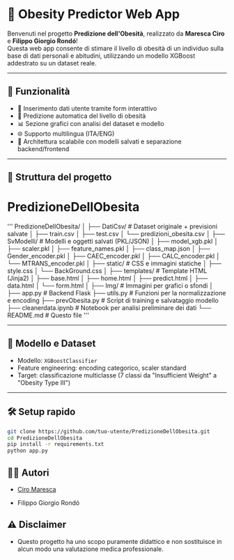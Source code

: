 # 🧠 Obesity Predictor Web App

Benvenuti nel progetto **Predizione dell'Obesità**, realizzato da **Maresca Ciro** e **Filippo Giorgio Rondó**!  
Questa web app consente di stimare il livello di obesità di un individuo sulla base di dati personali e abitudini, utilizzando un modello XGBoost addestrato su un dataset reale.

---

## 🚀 Funzionalità

- 🧾 Inserimento dati utente tramite form interattivo
- 🤖 Predizione automatica del livello di obesità
- 📊 Sezione grafici con analisi del dataset e modello
- 🌐 Supporto multilingua (ITA/ENG)
- 💾 Architettura scalabile con modelli salvati e separazione backend/frontend

---

## 📁 Struttura del progetto

# PredizioneDellObesita
'''
PredizioneDellObesita/
│
├── DatiCsv/ # Dataset originale + previsioni salvate
│ ├── train.csv
│ ├── test.csv
│ └── predizioni_obesita.csv
│
├── SvModelli/ # Modelli e oggetti salvati (PKL/JSON)
│ ├── model_xgb.pkl
│ ├── scaler.pkl
│ ├── feature_names.pkl
│ ├── class_map.json
│ ├── Gender_encoder.pkl
│ ├── CAEC_encoder.pkl
│ ├── CALC_encoder.pkl
│ └── MTRANS_encoder.pkl
│
├── static/ # CSS e immagini statiche
│ ├── style.css
│ └── BackGround.css
│
├── templates/ # Template HTML (Jinja2)
│ ├── base.html
│ ├── home.html
│ ├── predict.html
│ ├── data.html
│ └── form.html
│
├── Img/ # Immagini per grafici o sfondi
│
├── app.py # Backend Flask
├── utils.py # Funzioni per la normalizzazione e encoding
├── prevObesita.py # Script di training e salvataggio modello
├── cleanerdata.ipynb # Notebook per analisi preliminare dei dati
└── README.md # Questo file
'''

---

## 🧪 Modello e Dataset

- Modello: `XGBoostClassifier`
- Feature engineering: encoding categorico, scaler standard
- Target: classificazione multiclasse (7 classi da "Insufficient Weight" a "Obesity Type III")

---

## 🛠️ Setup rapido

```bash
git clone https://github.com/tuo-utente/PredizioneDellObesita.git
cd PredizioneDellObesita
pip install -r requirements.txt
python app.py
```

## 👨‍💻 Autori

- [Ciro Maresca](https://github.com/CyrusVII)

- Filippo Giorgio Rondó

## ⚠️ Disclaimer

- Questo progetto ha uno scopo puramente didattico e non sostituisce in alcun modo una valutazione medica professionale.

